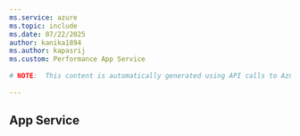 ```yaml
---
ms.service: azure
ms.topic: include
ms.date: 07/22/2025
author: kanika1894
ms.author: kapasrij
ms.custom: Performance App Service
  
# NOTE:  This content is automatically generated using API calls to Azure. Any edits made on these files will be overwritten in the next run of the script. 
  
---
```

  
## App Service

<!--articleBody-->
